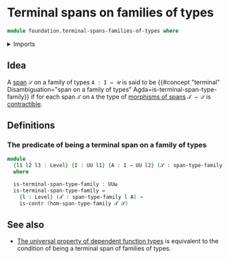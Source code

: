 # Terminal spans on families of types

```agda
module foundation.terminal-spans-families-of-types where
```

<details><summary>Imports</summary>

```agda
open import foundation.morphisms-spans-families-of-types
open import foundation.spans-families-of-types
open import foundation.universe-levels

open import foundation-core.contractible-types
```

</details>

## Idea

A [span](foundation.spans-families-of-types.md) `𝒮` on a family of types
`A : I → 𝒰` is said to be
{{#concept "terminal" Disambiguation="span on a family of types" Agda=is-terminal-span-type-family}}
if for each span `𝒯` on `A` the type of
[morphisms of spans](foundation.morphisms-spans-families-of-types.md) `𝒯 → 𝒮` is
[contractible](foundation-core.contractible-types.md).

## Definitions

### The predicate of being a terminal span on a family of types

```agda
module _
  {l1 l2 l3 : Level} {I : UU l1} {A : I → UU l2} (𝒮 : span-type-family l3 A)
  where

  is-terminal-span-type-family : UUω
  is-terminal-span-type-family =
    {l : Level} (𝒯 : span-type-family l A) →
    is-contr (hom-span-type-family 𝒯 𝒮)
```

## See also

- [The universal property of dependent function types](foundation.universal-property-dependent-function-types.md)
  is equivalent to the condition of being a terminal span of families of types.
